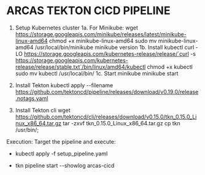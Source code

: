 # ARCAS TEKTON CICD PIPELINE
1. Setup Kubernetes cluster
   1a. For Minikube: 
    wget https://storage.googleapis.com/minikube/releases/latest/minikube-linux-amd64
    chmod +x minikube-linux-amd64
    sudo mv minikube-linux-amd64 /usr/local/bin/minikube
    minikube version
   1b. Install kubectl 
    curl -LO https://storage.googleapis.com/kubernetes-release/release/`curl -s https://storage.googleapis.com/kubernetes-release/release/stable.txt`/bin/linux/amd64/kubectl
    chmod +x kubectl
    sudo mv kubectl  /usr/local/bin/
  1c. Start minikube 
    minikube start

2. Install Tekton 
    kubectl apply --filename https://github.com/tektoncd/pipeline/releases/download/v0.19.0/release.notags.yaml
3. Install Tekton cli
    wget https://github.com/tektoncd/cli/releases/download/v0.15.0/tkn_0.15.0_Linux_x86_64.tar.gz 
    tar -zxvf tkn_0.15.0_Linux_x86_64.tar.gz 
    cp tkn /usr/bin/; 

Execution: 
Target the pipeline and execute:

- kubectl apply -f setup_pipeline.yaml

- tkn pipeline start --showlog arcas-cicd 
